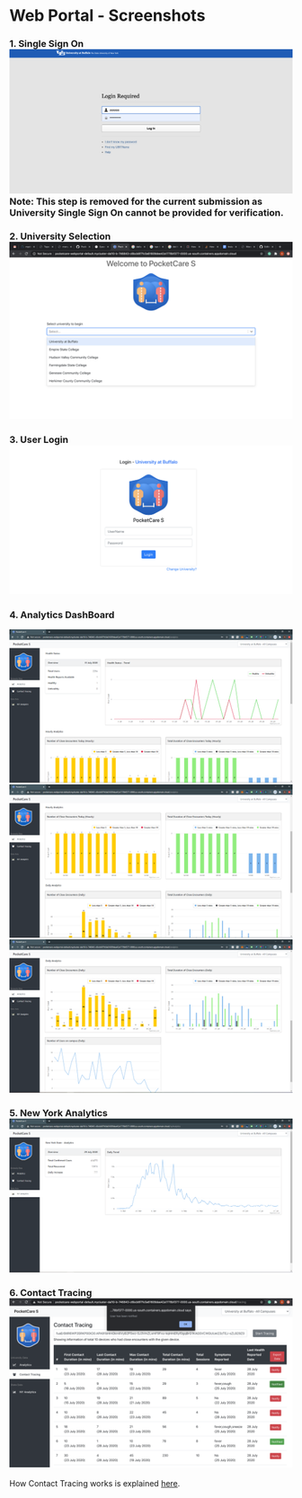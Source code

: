 # Web Portal - Screenshots 

### 1. Single Sign On  ![Single Sign On](assets/6.png) Note: This step is removed for the current submission as University Single Sign On cannot be provided for verification.

### 2. University Selection  ![University Selction](assets/3.png)
### 3. User Login  ![User Login](assets/4.png)
### 4. Analytics DashBoard  
![Analytics DashBoard](assets/9.PNG)
![](assets/7.PNG)
![](assets/8.PNG)
### 5. New York Analytics  ![New York Analytics](assets/10.PNG)
### 6. Contact Tracing  ![Contact Tracing](assets/1.png)

How Contact Tracing works is explained [here](https://github.com/PocketCareS/webportal/blob/master/README.md#steps-to-perform-contact-tracing).
